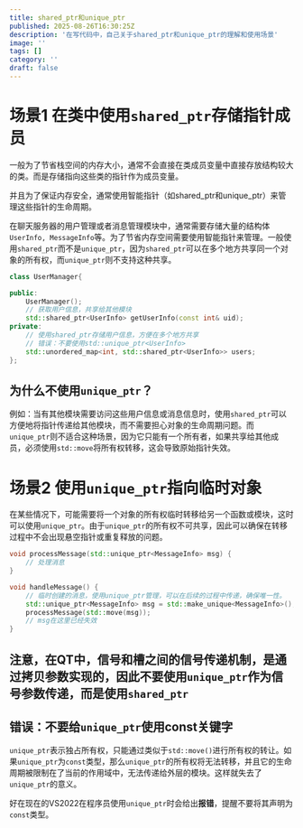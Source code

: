 ```yaml
---
title: shared_ptr和unique_ptr
published: 2025-08-26T16:30:25Z
description: '在写代码中，自己关于shared_ptr和unique_ptr的理解和使用场景'
image: ''
tags: []
category: ''
draft: false
---
```



# 场景1 在类中使用`shared_ptr`存储指针成员

一般为了节省栈空间的内存大小，通常不会直接在类成员变量中直接存放结构较大的类。而是存储指向这些类的指针作为成员变量。

并且为了保证内存安全，通常使用智能指针（如shared_ptr和unique_ptr）来管理这些指针的生命周期。

在聊天服务器的用户管理或者消息管理模块中，通常需要存储大量的结构体`UserInfo, MessageInfo`等。为了节省内存空间需要使用智能指针来管理。一般使用`shared_ptr`而不是`unique_ptr`，因为`shared_ptr`可以在多个地方共享同一个对象的所有权，而`unique_ptr`则不支持这种共享。

```cpp
class UserManager{

public:
    UserManager();
    // 获取用户信息，共享给其他模块
    std::shared_ptr<UserInfo> getUserInfo(const int& uid);
private:
    // 使用shared_ptr存储用户信息，方便在多个地方共享
    // 错误：不要使用std::unique_ptr<UserInfo>
    std::unordered_map<int, std::shared_ptr<UserInfo>> users;
};

```

## 为什么不使用`unique_ptr`？

例如：当有其他模块需要访问这些用户信息或消息信息时，使用`shared_ptr`可以方便地将指针传递给其他模块，而不需要担心对象的生命周期问题。而`unique_ptr`则不适合这种场景，因为它只能有一个所有者，如果共享给其他成员，必须使用`std::move`将所有权转移，这会导致原始指针失效。

# 场景2 使用`unique_ptr`指向临时对象

在某些情况下，可能需要将一个对象的所有权临时转移给另一个函数或模块，这时可以使用`unique_ptr`。由于`unique_ptr`的所有权不可共享，因此可以确保在转移过程中不会出现悬空指针或重复释放的问题。

```cpp
void processMessage(std::unique_ptr<MessageInfo> msg) {
    // 处理消息
}

void handleMessage() {
    // 临时创建的消息，使用unique_ptr管理，可以在后续的过程中传递，确保唯一性。
    std::unique_ptr<MessageInfo> msg = std::make_unique<MessageInfo>();
    processMessage(std::move(msg));
    // msg在这里已经失效
}
```

## 注意，在QT中，信号和槽之间的信号传递机制，是通过拷贝参数实现的，因此不要使用`unique_ptr`作为信号参数传递，而是使用`shared_ptr`

## 错误：不要给`unique_ptr`使用const关键字

`unique_ptr`表示独占所有权，只能通过类似于`std::move()`进行所有权的转让。如果`unique_ptr`为`const`类型，那么`unique_ptr`的所有权将无法转移，并且它的生命周期被限制在了当前的作用域中，无法传递给外层的模块。这样就失去了`unique_ptr`的意义。

好在现在的VS2022在程序员使用`unique_ptr`时会给出**报错**，提醒不要将其声明为`const`类型。
